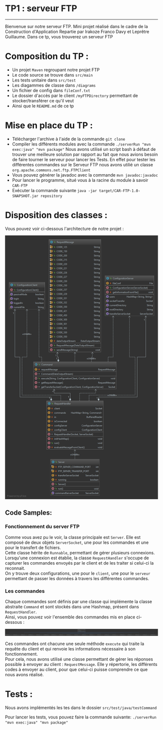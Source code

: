 TP1 : serveur FTP
===================



----------
<p> Bienvenue sur notre serveur FTP. Mini projet réalisé dans le cadre de la Construction d'Application Repartie par Irakoze Franco Davy et Leprêtre Guillaume. Dans ce tp, vous trouverez un serveur FTP</p>

# Composition du TP :

- Un projet `Maven` regroupant notre projet FTP
- Le code source se trouve dans `src/main`
- Les tests unitaire dans `src/test`
- Les diagammes de classe dans `/diagrams`
- Un fichier de config dans `fileConf.txt`
- Le dossier d'accès par le client `/myFTPDirectory` permettant de stocker/transférer ce qu'il veut
- Ainsi que le `README.md` de ce tp

# Mise en place du TP :

- Télécharger l'archive à l'aide de la commande `git clone`
- Compiler les différents modules avec la commande `./serverRun "mvn exec:java" "mvn package"`
	Nous avons utilisé un script bash à défaut de trouver une meilleure solution par rapport au fait que 
	nous avions besoin de faire tourner le serveur pour lancer les Tests. En effet pour tester 
	les différentes commandes sur le  Serveur FTP nous avons 
	utilié un classe  `org.apache.commons.net.ftp.FTPClient`
- Vous pouvez générer la javadoc avec la commande `mvn javadoc:javadoc`
- Pour lancer le programme, situé vous à la racine du module à savoir `CAR-FTP`
- Exécuter la commande suivante `java -jar target/CAR-FTP-1.0-SNAPSHOT.jar repository`

# Disposition des classes :

Vous pouvez voir ci-dessous l'architecture de notre projet : 

![image](diagrams/server.png)

## Code Samples:

### Fonctionnement du server FTP  
Comme vous avez pu le voir, la classe principale  est `Server`. Elle est composé de deux objets `ServerSocket`, une pour les commandes et une pour le transfert de fichiers.  
Cette classe hérite de `Runnable`, permettant de gérer plusieurs connexions.  Lorsqu'une connexion est établie, la classe `RequestHandler` s'occupe de capturer les commandes envoyés par le client et de les traiter si celui-ci la reconnait.  
On y trouve deux configurations, une pour le `client`, une pour le `serveur` permettant de passer les données à travers les différentes commandes.

### Les commandes
Chaque commandes sont définis par une classe qui implémente la classe abstraite `Command` et sont stockés dans une Hashmap, présent dans `RequestHandler`.  
Ainsi, vous pouvez voir l'ensemble des commandes mis en place ci-dessous :  

![image](diagrams/commands.png)
 
 Ces commandes ont chacune une seule méthode `execute` qui traite la requête du client et qui renvoie les informations nécessaire à son fonctionnement.  
 Pour cela, nous avons utilisé une classe permettant de gérer les réponses possible à envoyer au client : `RequestMessage`. Elle y répertorie, les différents codes à envoyer au client, pour que celui-ci puisse comprendre ce que nous avons réalisé.
   

# Tests :

Nous avons implémentés les tes dans le dossier `src/test/java/testCommand`

Pour lancer les tests, vous pouvez faire la commande suivante:
`./serverRun "mvn exec:java" "mvn package"`
